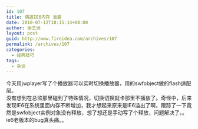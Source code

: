 ```yaml
---
id: 107
title: 偶遇IE6内存 泄露
date: 2010-07-12T18:15:14+08:00
author: 徐艺洲
layout: post
guid: http://www.fireidea.com/archives/107
permalink: /archives/107
categories:
  - 经典技巧
tags:
  - 杂谈
---
```

<div id="sina_keyword_ad_area2" class="articalContent   ">
  <div STYLE="">
    今天用jwplayer写了个播放器可以实时切换播放器，用的swfobject做的flash适配层。<br />没有想到在总监那里碰到了特殊情况，切换切换就卡那里不播放了。奇怪中，后来发现IE6在系统里面内存不断增加，我才想起来原来是IE6溢出了啊，跟踪了一下竟然是swfobject实例对象没有释放，想了想还是手动写了个释放，问题解决了。。ie6老版本的bug真头痛。。
  </div>